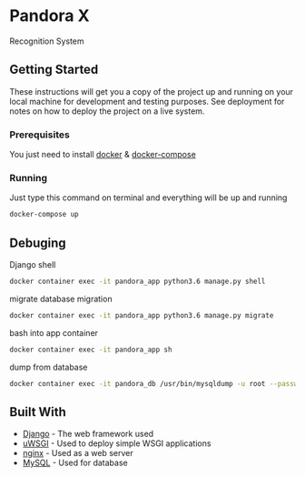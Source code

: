 # Pandora X

Recognition System

## Getting Started

These instructions will get you a copy of the project up and running on your local machine for development and testing purposes. See deployment for notes on how to deploy the project on a live system.

### Prerequisites

You just need to install [docker](https://docs.docker.com/install/) & [docker-compose](https://docs.docker.com/compose/install/)

### Running

Just type this command on terminal and everything will be up and running

```bash
docker-compose up
```

## Debuging

Django shell
```bash
docker container exec -it pandora_app python3.6 manage.py shell
```

migrate database migration
```bash
docker container exec -it pandora_app python3.6 manage.py migrate
```

bash into app container
```bash
docker container exec -it pandora_app sh
```

dump from database
```bash
docker container exec -it pandora_db /usr/bin/mysqldump -u root --password= pandora_x > backup.sql
```

## Built With

* [Django](https://www.djangoproject.com/) - The web framework used
* [uWSGI](https://uwsgi-docs.readthedocs.io/) - Used to deploy simple WSGI applications
* [nginx](https://www.nginx.com/) - Used as a web server
* [MySQL](https://www.mysql.com/) - Used for database
